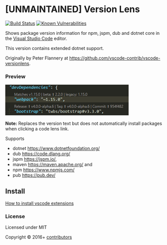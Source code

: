 # [UNMAINTAINED] Version Lens

[![Build Status](https://img.shields.io/travis/vscode-contrib/vscode-versionlens/master.svg)](https://travis-ci.org/vscode-contrib/vscode-versionlens "Check this project's build status on TravisCI")
[![Known Vulnerabilities](https://snyk.io/test/github/vscode-contrib/vscode-versionlens/badge.svg)](https://snyk.io/test/github/vscode-contrib/vscode-versionlens)


Shows package version information for npm, jspm, dub and dotnet core in the [Visual Studio Code](https://github.com/microsoft/vscode) editor.

This version contains extended dotnet support.

Originally by Peter Flannery at https://github.com/vscode-contrib/vscode-versionlens.

### Preview

![Screenshot](images/animated-preview.gif)

**Note:** Replaces the version text but does not automatically install packages when clicking a code lens link.

Supports

- dotnet https://www.dotnetfoundation.org/
- dub https://code.dlang.org/
- jspm https://jspm.io/,
- maven https://maven.apache.org/ and
- npm https://www.npmjs.com/
- pub https://pub.dev/

## Install

[How to install vscode extensions](https://code.visualstudio.com/docs/editor/extension-gallery)

### License

Licensed under MIT

Copyright &copy; 2016+ [contributors](https://github.com/vscode-contrib/vscode-versionlens/graphs/contributors)
